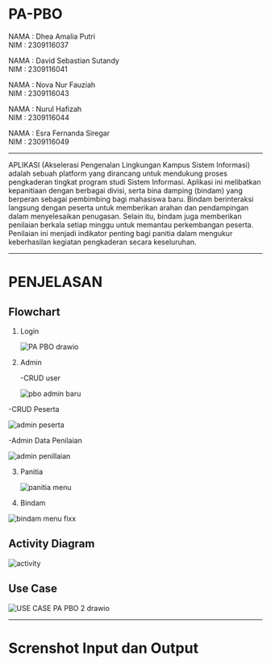 # PA-PBO

NAMA  : Dhea Amalia Putri                         
NIM   : 2309116037

NAMA  : David Sebastian Sutandy                                      
NIM   : 2309116041

NAMA  : Nova Nur Fauziah                                      
NIM   : 2309116043

NAMA  : Nurul Hafizah                        
NIM   : 2309116044

NAMA  : Esra Fernanda Siregar                         
NIM   : 2309116049

__________________________________________________________________________________________________________________________________________________________________________________________________________________




APLIKASI (Akselerasi Pengenalan Lingkungan Kampus Sistem Informasi) adalah sebuah platform yang dirancang untuk mendukung proses pengkaderan tingkat program studi Sistem Informasi. Aplikasi ini melibatkan kepanitiaan dengan berbagai divisi, serta bina damping (bindam) yang berperan sebagai pembimbing bagi mahasiswa baru. Bindam berinteraksi langsung dengan peserta untuk memberikan arahan dan pendampingan dalam menyelesaikan penugasan. Selain itu, bindam juga memberikan penilaian berkala setiap minggu untuk memantau perkembangan peserta. Penilaian ini menjadi indikator penting bagi panitia dalam mengukur keberhasilan kegiatan pengkaderan secara keseluruhan.



________________________________________________________________________________________________________________________________________________________________________________________________________________________


# **PENJELASAN**



## __Flowchart__



1. Login



   ![PA PBO  drawio](https://github.com/user-attachments/assets/65be2cbe-94a2-4b00-be11-704f28169c83)




2. Admin



   -CRUD user


   ![pbo admin baru](https://github.com/user-attachments/assets/2b794428-3079-4bef-a8a3-4e3df54cb024)




  -CRUD Peserta
   


   ![admin peserta](https://github.com/user-attachments/assets/bdbdfea6-d2f3-4b10-9d49-b2728105fde3)
   



  -Admin Data Penilaian





  ![admin penillaian](https://github.com/user-attachments/assets/b8478693-ad4d-48e1-8002-688c8469bd36)






3. Panitia




   ![panitia menu](https://github.com/user-attachments/assets/7f92deb6-6d28-44be-8ae9-023e733548b4)
   







4. Bindam



  
![bindam menu fixx](https://github.com/user-attachments/assets/09aaeb5f-768c-4d79-86aa-79a3f0785ddb)










## __Activity Diagram__




![activity](https://github.com/user-attachments/assets/dc9f4c31-49bf-4b86-87bf-de0f3594d4f5)







## __Use Case__






![USE CASE PA PBO 2 drawio](https://github.com/user-attachments/assets/13b6cff4-fb46-4e3f-8409-a51829428cd5)







----------------------------------------------------------------------------------------------------------------

# __Screnshot Input dan Output__





 

